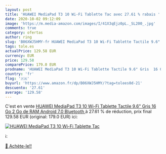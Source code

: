 ```yaml
---
layout: post
title: 'HUAWEI MediaPad T3 10 Wi-Fi Tablette Tac avec 27.61 % rabais '
date: 2020-10-02 09:12:09
image: 'https://m.media-amazon.com/images/I/41X3qEjz0pL._SL200_.jpg'
comments: true
category: ofertas
author: ring
slug: 'B06XWJ5HMY-fr HUAWEI MediaPad T3 10 Wi-Fi Tablette Tactile 9.6" Gris 16...'
tags: tole.es
actualPrice: 129.58 EUR
currency: EUR
price: 129.58
comparePrice: 179.0 EUR
prodname: 'HUAWEI MediaPad T3 10 Wi-Fi Tablette Tactile 9.6" Gris  16 Go  2 Go de RAM  Android 7.0  Bluetooth '
country: 'fr'
flag: '🇫🇷'
buyurl: 'https://www.amazon.fr/dp/B06XWJ5HMY/?tag=tolees0d-21'
descuento: '27.61'
average: '129.58'
---
```


C'est en vente [HUAWEI MediaPad T3 10 Wi-Fi Tablette Tactile 9.6" Gris  16 Go  2 Go de RAM  Android 7.0  Bluetooth ](https://www.amazon.fr/dp/B06XWJ5HMY/?tag=tolees0d-21)  à  27.61 % de réduction, prix final  129.58 EUR (original: 179.0 EUR) ici:

[![HUAWEI MediaPad T3 10 Wi-Fi Tablette Tac](https://m.media-amazon.com/images/I/41X3qEjz0pL._SL200_.jpg)](https://www.amazon.fr/dp/B06XWJ5HMY/?tag=tolees0d-21)

ℹ️:


[🛒 Achète-le!!](https://www.amazon.fr/dp/B06XWJ5HMY/?tag=tolees0d-21)
